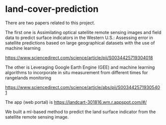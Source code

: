 # land-cover-prediction

There are two papers related to this project. 

The first one is Assimilating optical satellite remote sensing images and field data to predict surface indicators in the Western U.S.: Assessing error in satellite predictions based on large geographical datasets with the use of machine learning

https://www.sciencedirect.com/science/article/pii/S0034425719304018

The other is Leveraging Google Earth Engine (GEE) and machine learning algorithms to incorporate in situ measurement from different times for rangelands monitoring

https://www.sciencedirect.com/science/article/abs/pii/S0034425719305401

The app (web portal) is https://landcart-301816.wm.r.appspot.com/#/

We built a ml-based method to predict the land surface indicator from the satellite remote sensing image. 


